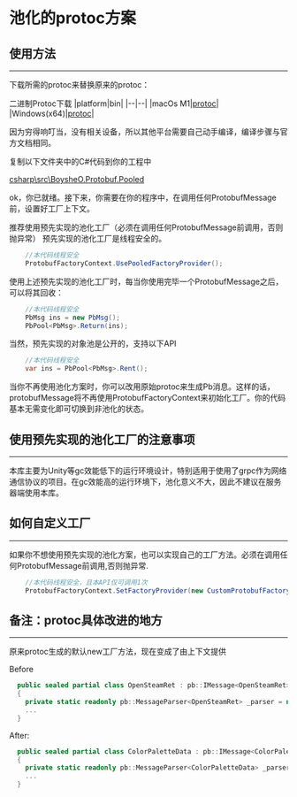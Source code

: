 # 池化的protoc方案

## 使用方法

___
下载所需的protoc来替换原来的protoc：

二进制Protoc下载
|platform|bin|
|--|--|
|macOs M1|<a href="protoc_bin\macosx_arm64\protoc" target="_blank">protoc</a>| 
|Windows(x64)|<a href="protoc_bin\windows_x64\protoc.exe" target="_blank">protoc</a>|

因为穷得响叮当，没有相关设备，所以其他平台需要自己动手编译，编译步骤与官方文档相同。

复制以下文件夹中的C#代码到你的工程中

[csharp\src\BoysheO.Protobuf.Pooled](csharp\src\BoysheO.Protobuf.Pooled)

ok，你已就绪。接下来，你需要在你的程序中，在调用任何ProtobufMessage前，设置好工厂上下文。

推荐使用预先实现的池化工厂（必须在调用任何ProtobufMessage前调用，否则抛异常）
预先实现的池化工厂是线程安全的。

``` C#
    //本代码线程安全
    ProtobufFactoryContext.UsePooledFactoryProvider();
```

使用上述预先实现的池化工厂时，每当你使用完毕一个ProtobufMessage之后，可以将其回收：

``` C#
    //本代码线程安全
    PbMsg ins = new PbMsg();
    PbPool<PbMsg>.Return(ins);
```

当然，预先实现的对象池是公开的，支持以下API

``` C#
    //本代码线程安全
    var ins = PbPool<PbMsg>.Rent();
```

当你不再使用池化方案时，你可以改用原始protoc来生成Pb消息。这样的话，protobufMessage将不再使用ProtobufFactoryContext来初始化工厂。你的代码基本无需变化即可切换到非池化的状态。

## 使用预先实现的池化工厂的注意事项

___

本库主要为Unity等gc效能低下的运行环境设计，特别适用于使用了grpc作为网络通信协议的项目。在gc效能高的运行环境下，池化意义不大，因此不建议在服务器端使用本库。

## 如何自定义工厂

___

如果你不想使用预先实现的池化方案，也可以实现自己的工厂方法。必须在调用任何ProtobufMessage前调用,否则抛异常.

``` C#
    //本代码线程安全，且本API仅可调用1次
    ProtobufFactoryContext.SetFactoryProvider(new CustomProtobufFactoryProvider());
```


## 备注：protoc具体改进的地方

___

原来protoc生成的默认new工厂方法，现在变成了由上下文提供  

Before
``` C#
  public sealed partial class OpenSteamRet : pb::IMessage<OpenSteamRet>
  {
    private static readonly pb::MessageParser<OpenSteamRet> _parser = new pb::MessageParser<OpenSteamRet>(() => new OpenSteamRet());
    ...
  }
```

After:

``` C#
  public sealed partial class ColorPaletteData : pb::IMessage<ColorPaletteData>
  {
    private static readonly pb::MessageParser<ColorPaletteData> _parser = new pb::MessageParser<ColorPaletteData>(global::BoysheO.Protobuf.Pooled.ProtobufFactoryContext.GetFactory<ColorPaletteData>());
    ...
  }
```

